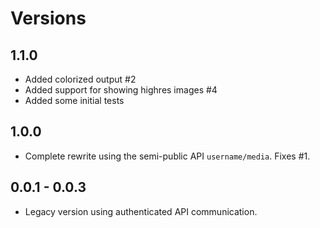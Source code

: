 # Versions

## 1.1.0

- Added colorized output #2
- Added support for showing highres images #4
- Added some initial tests

## 1.0.0

- Complete rewrite using the semi-public API `username/media`. Fixes #1.

## 0.0.1 - 0.0.3

- Legacy version using authenticated API communication.